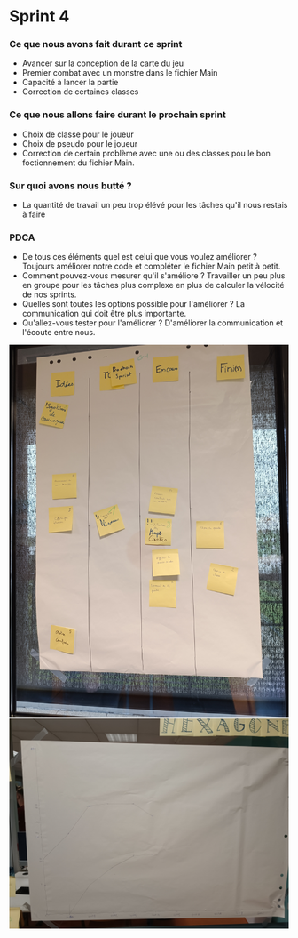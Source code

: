 # Sprint 4

### Ce que nous avons fait durant ce sprint

* Avancer sur la conception de la carte du jeu
* Premier combat avec un monstre dans le fichier Main
* Capacité à lancer la partie
* Correction de certaines classes

### Ce que nous allons faire durant le prochain sprint
* Choix de classe pour le joueur
* Choix de pseudo pour le joueur
* Correction de certain problème avec une ou des classes pou le bon foctionnement du fichier Main.

### Sur quoi avons nous butté ?
* La quantité de travail un peu trop élévé pour les tâches qu'il nous restais à faire

### PDCA
* De tous ces éléments quel est celui que vous voulez améliorer ? Toujours améliorer notre code et compléter le fichier Main petit à petit.
* Comment pouvez-vous mesurer qu'il s'améliore ? Travailler un peu plus en groupe pour les tâches plus complexe en plus de calculer la vélocité de nos sprints.
* Quelles sont toutes les options possible pour l'améliorer ? La communication qui doit être plus importante.
* Qu'allez-vous tester pour l'améliorer ? D'améliorer la communication et l'écoute entre nous.

![radiateur_d'information](../ressource/Radiateur_d'information_4.jpg)
![burn-up_chart](../ressource/sprint4.jpg)